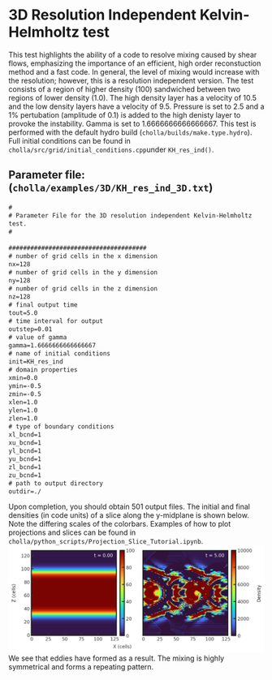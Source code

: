 # 3D Resolution Independent Kelvin-Helmholtz test
This test highlights the ability of a code to resolve mixing caused by shear flows, emphasizing the importance of an efficient, high order reconstuction method and a fast code. In general, the level of mixing would increase with the resolution; however, this is a resolution independent version. The test consists of a region of higher density (100) sandwiched between two regions of lower density (1.0). The high density layer has a velocity of 10.5 and the low density layers have a velocity of 9.5. Pressure is set to 2.5 and a 1% pertubation (amplitude of 0.1) is added to the high denisty layer to provoke the instability. Gamma is set to 1.6666666666666667. This test is performed with the default hydro build (`cholla/builds/make.type.hydro`). Full initial conditions can be found in `cholla/src/grid/initial_conditions.cpp`under `KH_res_ind()`.

## Parameter file: (`cholla/examples/3D/KH_res_ind_3D.txt`)
```
#
# Parameter File for the 3D resolution independent Kelvin-Helmholtz test.
#

######################################
# number of grid cells in the x dimension
nx=128
# number of grid cells in the y dimension
ny=128
# number of grid cells in the z dimension
nz=128
# final output time
tout=5.0
# time interval for output
outstep=0.01
# value of gamma
gamma=1.6666666666666667
# name of initial conditions
init=KH_res_ind
# domain properties
xmin=0.0
ymin=-0.5
zmin=-0.5
xlen=1.0
ylen=1.0
zlen=1.0
# type of boundary conditions
xl_bcnd=1
xu_bcnd=1
yl_bcnd=1
yu_bcnd=1
zl_bcnd=1
zu_bcnd=1
# path to output directory
outdir=./
```
Upon completion, you should obtain 501 output files. The initial and final densities (in code units) of a slice along the y-midplane is shown below. Note the differing scales of the colorbars. Examples of how to plot projections and slices can be found in `cholla/python_scripts/Projection_Slice_Tutorial.ipynb`.  
<img src="./images/kh_res_ind_density_xz.png" alt="Two 2D histograms side by side, showing density of cells in the z direction vs cells in x direction. The leftmost is the initial density plot with a constant density in x and nonconstant in z. The center region, from roughly z = 30 to z= 70, has a density of 100 while the remaining regions have a density of 1.0. There is a small gradient over around 5 cells on either side of the high density region where the density decreases The rightmost plot is the final density plot at t = 5.00 with a nonconstant density in both x and z. The low and high density fluids have partially mixed, forming eddies, and creating a pattern resembling 3 sideways Vs pointing towards the right. The Vs are fuzzy and discontinous. There is an area of much higher density around the z midplane and x =  80." width="1200" />  
We see that eddies have formed as a result. The mixing is highly symmetrical and forms a repeating pattern.
